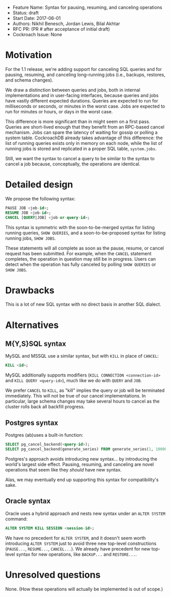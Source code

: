 - Feature Name: Syntax for pausing, resuming, and canceling operations
- Status: draft
- Start Date: 2017-06-01
- Authors: Nikhil Benesch, Jordan Lewis, Bilal Akhtar
- RFC PR: (PR # after acceptance of initial draft)
- Cockroach Issue: None

# Motivation

For the 1.1 release, we're adding support for canceling SQL queries and for
pausing, resuming, and canceling long-running jobs (i.e., backups, restores, and
schema changes).

We draw a distinction between queries and jobs, both in internal implementations
and in user-facing interfaces, because queries and jobs have vastly different
expected durations. Queries are expected to run for milliseconds or seconds, or
minutes in the worst case. Jobs are expected to run for minutes or hours, or
days in the worst case.

This difference is more significant than in might seem on a first pass. Queries
are short-lived enough that they benefit from an RPC-based cancel mechanism.
Jobs can spare the latency of waiting for gossip or polling a system table.
CockroachDB already takes advantage of this difference: the list of running
queries exists only in memory on each node, while the list of running jobs is
stored and replicated in a proper SQL table, `system.jobs`.

Still, we want the syntax to cancel a query to be similar to the syntax to
cancel a job because, conceptually, the operations are identical.

# Detailed design

We propose the following syntax:

```sql
PAUSE JOB <job-id>;
RESUME JOB <job-id>;
CANCEL [QUERY|JOB] <job-or-query-id>;
```

This syntax is symmetric with the soon-to-be-merged syntax for listing running
queries, `SHOW QUERIES`, and a soon-to-be-proposed syntax for listing running
jobs, `SHOW JOBS`.

These statements will all complete as soon as the pause, resume, or cancel
request has been submitted. For example, when the `CANCEL` statement completes,
the operation in question may still be in progress. Users can detect when the
operation has fully canceled by polling `SHOW QUERIES` or `SHOW JOBS`.

# Drawbacks

This is a lot of new SQL syntax with no direct basis in another SQL dialect.

# Alternatives

## M{Y,S}SQL syntax

MySQL and MSSQL use a similar syntax, but with `KILL` in place of `CANCEL`:

```sql
KILL <id>;
```

MySQL additionally supports modifiers (`KILL CONNECTION <connection-id>` and
`KILL QUERY <query-id>`), much like we do with `QUERY` and `JOB`.

We prefer `CANCEL` to `KILL`, as "kill" implies the query or job will be
terminated immediately. This will not be true of our cancel implementations. In
particular, large schema changes may take several hours to cancel as the cluster
rolls back all backfill progress.

## Postgres syntax

Postgres (ab)uses a built-in function:

```sql
SELECT pg_cancel_backend(<query-id>);
SELECT pg_cancel_backend(generate_series) FROM generate_series(1, 100000); -- Yes, this is valid.
```

Postgres's approach avoids introducing new syntax... by introducing the world's
largest side effect. Pausing, resuming, and canceling are novel operations that
seem like they *should* have new syntax.

Alas, we may eventually end up supporting this syntax for compatibility's sake.

## Oracle syntax

Oracle uses a hybrid approach and nests new syntax under an `ALTER SYSTEM`
command:

```sql
ALTER SYSTEM KILL SESSION <session-id>;
```

We have no precedent for `ALTER SYSTEM`, and it doesn't seem worth introducing
`ALTER SYSTEM` just to avoid three new top-level constructions (`PAUSE...`,
`RESUME...`, `CANCEL...`). We already have precedent for new top-level syntax
for new operations, like `BACKUP...` and `RESTORE...`.

# Unresolved questions

None. (How these operations will actually be implemented is out of scope.)
